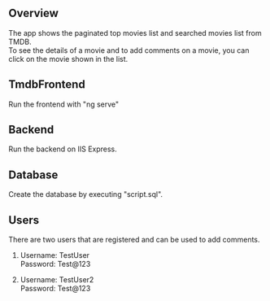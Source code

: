 ## Overview

The app shows the paginated top movies list and searched movies list from TMDB. <br />
To see the details of a movie and to add comments on a movie, you can click on the movie shown in the list.

## TmdbFrontend

Run the frontend with "ng serve"

## Backend

Run the backend on IIS Express.

## Database

Create the database by executing "script.sql".

## Users

There are two users that are registered and can be used to add comments.

1) Username: TestUser <br />
   Password: Test@123

2) Username: TestUser2 <br />
   Password: Test@123
